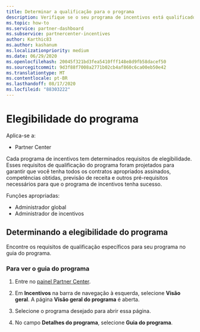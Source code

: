 ```yaml
---
title: Determinar a qualificação para o programa
description: Verifique se o seu programa de incentivos está qualificado para que você possa ser pago.
ms.topic: how-to
ms.service: partner-dashboard
ms.subservice: partnercenter-incentives
author: Karthic83
ms.author: kashanum
ms.localizationpriority: medium
ms.date: 06/29/2020
ms.openlocfilehash: 20045f321bd3fea5410fff148e8d9fb58dacef50
ms.sourcegitcommit: 9d3f88f7008a2771b02cb4af860c6ca00eb50e42
ms.translationtype: MT
ms.contentlocale: pt-BR
ms.lasthandoff: 08/17/2020
ms.locfileid: "88303222"
---
```

# <a name="program-eligibility"></a>Elegibilidade do programa

Aplica-se a:

- Partner Center

Cada programa de incentivos tem determinados requisitos de elegibilidade. Esses requisitos de qualificação do programa foram projetados para garantir que você tenha todos os contratos apropriados assinados, competências obtidas, previsão de receita e outros pré-requisitos necessários para que o programa de incentivos tenha sucesso.

Funções apropriadas:

- Administrador global
- Administrador de incentivos

## <a name="determining-your-program-eligibility"></a>Determinando a elegibilidade do programa

Encontre os requisitos de qualificação específicos para seu programa no guia do programa. 

### <a name="to-see-your-program-guide"></a>Para ver o guia do programa

1. Entre no [painel Partner Center](https://partner.microsoft.com/dashboard/).

2. Em **Incentivos** na barra de navegação à esquerda, selecione **Visão geral**. A página **Visão geral do programa** é aberta.

3. Selecione o programa desejado para abrir essa página.

4. No campo **Detalhes do programa**, selecione **Guia do programa**.
